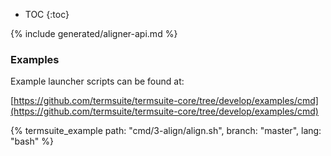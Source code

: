 * TOC
{:toc}

{% include generated/aligner-api.md %}

### Examples

Example launcher scripts can be found at:

[https://github.com/termsuite/termsuite-core/tree/develop/examples/cmd](https://github.com/termsuite/termsuite-core/tree/develop/examples/cmd)

{% termsuite_example path: "cmd/3-align/align.sh", branch: "master", lang: "bash" %}
